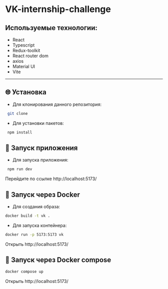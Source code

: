 # **VK-internship-challenge**

## Используемые технологии:

- React
- Typescript
- Redux-toolkit
- React router dom
- axios
- Material UI
- Vite

---

## 🌐 Установка

- Для клонирования данного репозитория:

```sh
 git clone
```

- Для установки пакетов:

```sh
 npm install
```

## 🚀 Запуск приложения

- Для запуска приложения:

```sh
 npm run dev
```

Перейдите по ссылке http://localhost:5173/

## 🚀 Запуск через Docker

- Для создания образа:

```sh
docker build -t vk .
```

- Для запуска контейнера:

```sh
docker run -p 5173:5173 vk
```
Открыть http://localhost:5173/

## 🚀 Запуск через Docker compose

```sh
docker compose up
```

Открыть http://localhost:5173/
